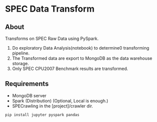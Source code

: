 # SPEC Data Transform

## About
Transforms on SPEC Raw Data using PySpark.
1. Do exploratory Data Analysis(notebook) to determine0 transforming pipeline.
2. The Transformed data are export to MongoDB as the data warehouse storage.
3. Only SPEC CPU2007 Benchmark results are transformed.

## Requirements
* MongoDB server
* Spark (Distribution) (Optional, Local is enough.)
* SPECrawling in the [project]/crawler dir. 
```shell
pip install jupyter pyspark pandas
```